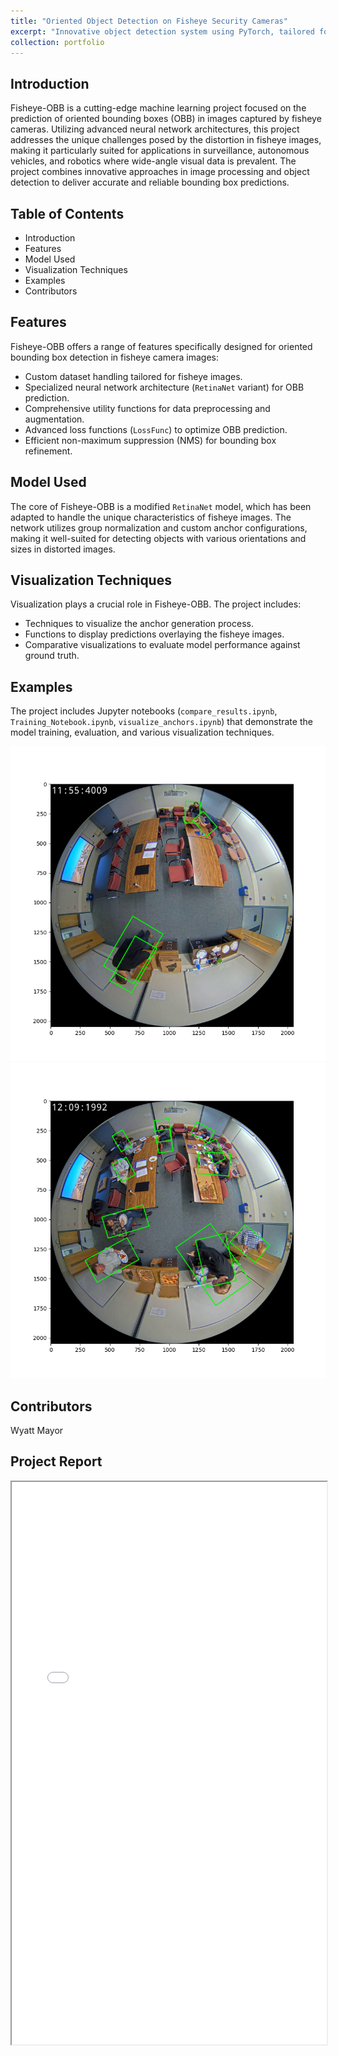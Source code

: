 ```yaml
---
title: "Oriented Object Detection on Fisheye Security Cameras"
excerpt: "Innovative object detection system using PyTorch, tailored for fisheye security camera datasets. This system is designed to accurately predict oriented bounding boxes, overcoming the unique challenges posed by fisheye lens distortions.<br/><img src='/images/object.png'  style='border: 2px solid #000;'>"
collection: portfolio
---
```


## Introduction
Fisheye-OBB is a cutting-edge machine learning project focused on the prediction of oriented bounding boxes (OBB) in images captured by fisheye cameras. Utilizing advanced neural network architectures, this project addresses the unique challenges posed by the distortion in fisheye images, making it particularly suited for applications in surveillance, autonomous vehicles, and robotics where wide-angle visual data is prevalent. The project combines innovative approaches in image processing and object detection to deliver accurate and reliable bounding box predictions.

## Table of Contents
- Introduction
- Features
- Model Used
- Visualization Techniques
- Examples
- Contributors

## Features
Fisheye-OBB offers a range of features specifically designed for oriented bounding box detection in fisheye camera images:
- Custom dataset handling tailored for fisheye images.
- Specialized neural network architecture (`RetinaNet` variant) for OBB prediction.
- Comprehensive utility functions for data preprocessing and augmentation.
- Advanced loss functions (`LossFunc`) to optimize OBB prediction.
- Efficient non-maximum suppression (NMS) for bounding box refinement.

## Model Used
The core of Fisheye-OBB is a modified `RetinaNet` model, which has been adapted to handle the unique characteristics of fisheye images. The network utilizes group normalization and custom anchor configurations, making it well-suited for detecting objects with various orientations and sizes in distorted images.

## Visualization Techniques
Visualization plays a crucial role in Fisheye-OBB. The project includes:
- Techniques to visualize the anchor generation process.
- Functions to display predictions overlaying the fisheye images.
- Comparative visualizations to evaluate model performance against ground truth.

## Examples
The project includes Jupyter notebooks (`compare_results.ipynb`, `Training_Notebook.ipynb`, `visualize_anchors.ipynb`) that demonstrate the model training, evaluation, and various visualization techniques.

<img src="\Lunch1_000341.png">
<img src="\Lunch1_001161.png">


## Contributors
Wyatt Mayor

## Project Report

<iframe width="100%" height="900" src="\Project Report.pdf">
